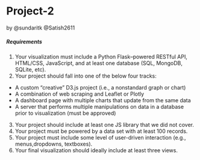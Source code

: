 # Project-2
by @sundaritk
@Satish2611
##### Requirements
1. Your visualization must include a Python Flask–powered RESTful API, HTML/CSS, JavaScript, and at least one database (SQL, MongoDB, SQLite, etc). 
2. Your project should fall into one of the below four tracks: 
  - A custom “creative” D3.js project (i.e., a nonstandard graph or chart)
  - A combination of web scraping and Leaflet or Plotly
  - A dashboard page with multiple charts that update from the same data
  - A server that performs multiple manipulations on data in a database prior to visualization (must be approved)
3. Your project should include at least one JS library that we did not cover. 
4. Your project must be powered by a data set with at least 100 records. 
5. Your project must include some level of user-driven interaction (e.g., menus,dropdowns, textboxes). 
6. Your final visualization should ideally include at least three views.

